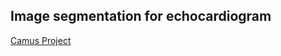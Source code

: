 ## Image segmentation for echocardiogram

[Camus Project](https://www.creatis.insa-lyon.fr/Challenge/camus/)
